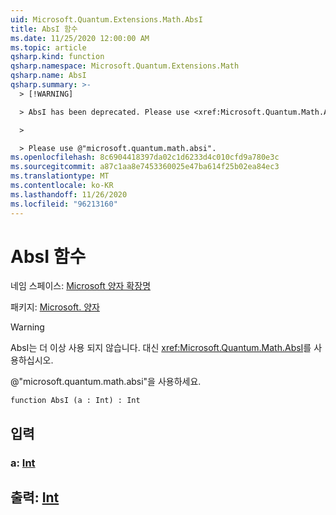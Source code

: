 ```yaml
---
uid: Microsoft.Quantum.Extensions.Math.AbsI
title: AbsI 함수
ms.date: 11/25/2020 12:00:00 AM
ms.topic: article
qsharp.kind: function
qsharp.namespace: Microsoft.Quantum.Extensions.Math
qsharp.name: AbsI
qsharp.summary: >-
  > [!WARNING]

  > AbsI has been deprecated. Please use <xref:Microsoft.Quantum.Math.AbsI> instead.

  >

  > Please use @"microsoft.quantum.math.absi".
ms.openlocfilehash: 8c6904418397da02c1d6233d4c010cfd9a780e3c
ms.sourcegitcommit: a87c1aa8e7453360025e47ba614f25b02ea84ec3
ms.translationtype: MT
ms.contentlocale: ko-KR
ms.lasthandoff: 11/26/2020
ms.locfileid: "96213160"
---
```

# <a name="absi-function"></a>AbsI 함수

네임 스페이스: [Microsoft 양자 확장명](xref:Microsoft.Quantum.Extensions.Math)

패키지: [Microsoft. 양자](https://nuget.org/packages/Microsoft.Quantum.QSharp.Core)


> [!WARNING]
> AbsI는 더 이상 사용 되지 않습니다. 대신 <xref:Microsoft.Quantum.Math.AbsI>를 사용하십시오.
>
> @"microsoft.quantum.math.absi"을 사용하세요.



```qsharp
function AbsI (a : Int) : Int
```


## <a name="input"></a>입력

### <a name="a--int"></a>a: [Int](xref:microsoft.quantum.lang-ref.int)





## <a name="output--int"></a>출력: [Int](xref:microsoft.quantum.lang-ref.int)

